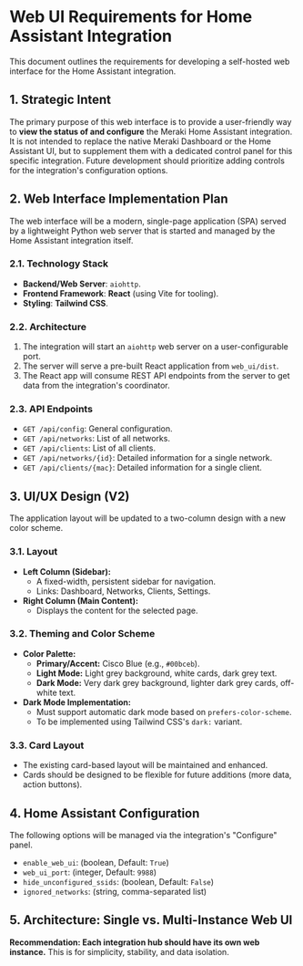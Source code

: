# Web UI Requirements for Home Assistant Integration

This document outlines the requirements for developing a self-hosted web interface for the Home Assistant integration.

## 1. Strategic Intent

The primary purpose of this web interface is to provide a user-friendly way to **view the status of and configure** the Meraki Home Assistant integration. It is not intended to replace the native Meraki Dashboard or the Home Assistant UI, but to supplement them with a dedicated control panel for this specific integration. Future development should prioritize adding controls for the integration's configuration options.

## 2. Web Interface Implementation Plan

The web interface will be a modern, single-page application (SPA) served by a lightweight Python web server that is started and managed by the Home Assistant integration itself.

### 2.1. Technology Stack

*   **Backend/Web Server**: `aiohttp`.
*   **Frontend Framework**: **React** (using Vite for tooling).
*   **Styling**: **Tailwind CSS**.

### 2.2. Architecture

1.  The integration will start an `aiohttp` web server on a user-configurable port.
2.  The server will serve a pre-built React application from `web_ui/dist`.
3.  The React app will consume REST API endpoints from the server to get data from the integration's coordinator.

### 2.3. API Endpoints

*   `GET /api/config`: General configuration.
*   `GET /api/networks`: List of all networks.
*   `GET /api/clients`: List of all clients.
*   `GET /api/networks/{id}`: Detailed information for a single network.
*   `GET /api/clients/{mac}`: Detailed information for a single client.

## 3. UI/UX Design (V2)

The application layout will be updated to a two-column design with a new color scheme.

### 3.1. Layout

*   **Left Column (Sidebar):**
    *   A fixed-width, persistent sidebar for navigation.
    *   Links: Dashboard, Networks, Clients, Settings.
*   **Right Column (Main Content):**
    *   Displays the content for the selected page.

### 3.2. Theming and Color Scheme

*   **Color Palette:**
    *   **Primary/Accent:** Cisco Blue (e.g., `#00bceb`).
    *   **Light Mode:** Light grey background, white cards, dark grey text.
    *   **Dark Mode:** Very dark grey background, lighter dark grey cards, off-white text.
*   **Dark Mode Implementation:**
    *   Must support automatic dark mode based on `prefers-color-scheme`.
    *   To be implemented using Tailwind CSS's `dark:` variant.

### 3.3. Card Layout

*   The existing card-based layout will be maintained and enhanced.
*   Cards should be designed to be flexible for future additions (more data, action buttons).

## 4. Home Assistant Configuration

The following options will be managed via the integration's "Configure" panel.

*   `enable_web_ui`: (boolean, Default: `True`)
*   `web_ui_port`: (integer, Default: `9988`)
*   `hide_unconfigured_ssids`: (boolean, Default: `False`)
*   `ignored_networks`: (string, comma-separated list)

## 5. Architecture: Single vs. Multi-Instance Web UI

**Recommendation: Each integration hub should have its own web instance.** This is for simplicity, stability, and data isolation.
